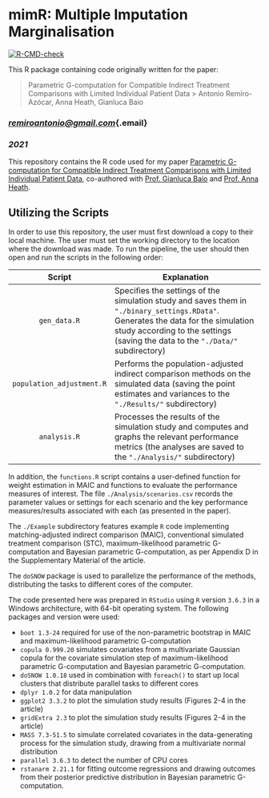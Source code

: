 # mimR: Multiple Imputation Marginalisation

<!-- badges: start -->

[![R-CMD-check](https://github.com/StatisticsHealthEconomics/mimR/actions/workflows/R-CMD-check.yaml/badge.svg)](https://github.com/StatisticsHealthEconomics/mimR/actions/workflows/R-CMD-check.yaml)

<!-- badges: end -->

This R package containing code originally written for the paper:
> Parametric G-computation for Compatible Indirect Treatment Comparisons with Limited Individual Patient Data \> Antonio Remiro-Azócar, Anna Heath, Gianluca Baio

### [*remiroantonio\@gmail.com*](mailto:remiroantonio@gmail.com){.email}

### *2021*

This repository contains the R code used for my paper [Parametric G-computation for Compatible Indirect Treatment Comparisons with Limited Individual Patient Data](https://doi.org/10.1002/jrsm.1565), co-authored with [Prof. Gianluca Baio](http://www.statistica.it/gianluca/) and [Prof. Anna Heath](https://sites.google.com/site/annaheathstats/).

## Utilizing the Scripts

In order to use this repository, the user must first download a copy to their local machine. The user must set the working directory to the location where the download was made. To run the pipeline, the user should then open and run the scripts in the following order:

|          Script           | Explanation                                                                                                                                                                                                           |
|:----------------------:|------------------------------------------------|
|       `gen_data.R`        | Specifies the settings of the simulation study and saves them in `"./binary_settings.RData"`. Generates the data for the simulation study according to the settings (saving the data to the `"./Data/"` subdirectory) |
| `population_adjustment.R` | Performs the population-adjusted indirect comparison methods on the simulated data (saving the point estimates and variances to the `"./Results/"` subdirectory)                                                      |
|       `analysis.R`        | Processes the results of the simulation study and computes and graphs the relevant performance metrics (the analyses are saved to the `"./Analysis/"` subdirectory)                                                   |

In addition, the `functions.R` script contains a user-defined function for weight estimation in MAIC and functions to evaluate the performance measures of interest. The file `./Analysis/scenarios.csv` records the parameter values or settings for each scenario and the key performance measures/results associated with each (as presented in the paper).

The `./Example` subdirectory features example `R` code implementing matching-adjusted indirect comparison (MAIC), conventional simulated treatment comparison (STC), maximum-likelihood parametric G-computation and Bayesian parametric G-computation, as per Appendix D in the Supplementary Material of the article.

The `doSNOW` package is used to parallelize the performance of the methods, distributing the tasks to different cores of the computer.

The code presented here was prepared in `RStudio` using `R` version `3.6.3` in a Windows architecture, with 64-bit operating system. The following packages and version were used:

-   `boot 1.3-24` required for use of the non-parametric bootstrap in MAIC and maximum-likelihood parametric G-computation
-   `copula 0.999.20` simulates covariates from a multivariate Gaussian copula for the covariate simulation step of maximum-likelihood parametric G-computation and Bayesian parametric G-computation.
-   `doSNOW 1.0.18` used in combination with `foreach()` to start up local clusters that distribute parallel tasks to different cores
-   `dplyr 1.0.2` for data manipulation
-   `ggplot2 3.3.2` to plot the simulation study results (Figures 2-4 in the article)
-   `gridExtra 2.3` to plot the simulation study results (Figures 2-4 in the article)
-   `MASS 7.3-51.5` to simulate correlated covariates in the data-generating process for the simulation study, drawing from a multivariate normal distribution
-   `parallel 3.6.3` to detect the number of CPU cores
-   `rstanarm 2.21.1` for fitting outcome regressions and drawing outcomes from their posterior predictive distribution in Bayesian parametric G-computation.
